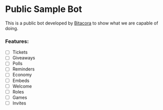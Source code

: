 # Public Sample Bot

This is a public bot developed by [Bitacora](https://bitacora.gg) to show what we are capable of doing.

### Features:

 - [ ] Tickets
 - [ ] Giveaways
 - [ ] Polls
 - [ ] Reminders
 - [ ] Economy
 - [ ] Embeds
 - [ ] Welcome
 - [ ] Roles
 - [ ] Games
 - [ ] Invites
